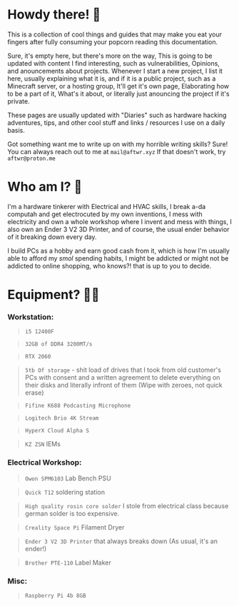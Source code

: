 # Howdy there! 🤠


This is a collection of cool things and guides that may make you eat your fingers after fully consuming your popcorn reading this documentation.

Sure, it's empty here, but there's more on the way, This is going to be updated with content I find interesting, such as vulnerabilities, Opinions, and anouncements about projects. 
Whenever I start a new project, I list it here, usually explaining what it is, and if it is a public project, such as a Minecraft server, or a hosting group, It'll get it's own page, Elaborating how to be a part of it, What's it about, or literally just anouncing the project if it's private.


These pages are usually updated with "Diaries" such as hardware hacking adventures, tips, and other cool stuff and links / resources I use on a daily basis.


Got something want me to write up on with my horrible writing skills? Sure! You can always reach out to me at `mail@aftwr.xyz`
If that doesn't work, try `aftwr@proton.me`


# Who am I? 🤺


I'm a hardware tinkerer with Electrical and HVAC skills, I break a-da computah and get electrocuted by my own inventions, I mess with electricity and own a whole workshop where I invent and mess with things, I also own an Ender 3 V2 3D Printer, and of course, the usual ender behavior of it breaking down every day.

I build PCs as a hobby and earn good cash from it, which is how I'm usually able to afford my *smol* spending habits, I might be addicted or might not be addicted to online shopping, who knows?! that is up to you to decide.

# Equipment? 👩‍🔧

### Workstation:

> `i5 12400F`

> `32GB of DDR4 3200MT/s`

> `RTX 2060`

> `5tb Of storage` - shit load of drives that I took from old customer's PCs with consent and a written agreement to delete everything on their disks and literally infront of them (Wipe with zeroes, not quick erase)

> `Fifine K688 Podcasting Microphone`

> `Logitech Brio 4K Stream`

> `HyperX Cloud Alpha S`

> `KZ ZSN` IEMs

### Electrical Workshop:

> `Owon SPM6103` Lab Bench PSU

> `Quick T12` soldering station

> `High quality rosin core solder` I stole from electrical class because german solder is too expensive.

> `Creality Space Pi` Filament Dryer

> `Ender 3 V2 3D Printer` that always breaks down (As usual, it's an ender!)

> `Brother PTE-110` Label Maker


### Misc:

> `Raspberry Pi 4b 8GB`

